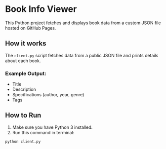 # Book Info Viewer

This Python project fetches and displays book data from a custom JSON file hosted on GitHub Pages.

## How it works

The `client.py` script fetches data from a public JSON file and prints details about each book.

### Example Output:
- Title
- Description
- Specifications (author, year, genre)
- Tags

## How to Run

1. Make sure you have Python 3 installed.
2. Run this command in terminal:

```bash
python client.py
